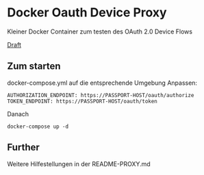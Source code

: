 # Docker Oauth Device Proxy

Kleiner Docker Container zum testen des OAuth 2.0 Device Flows

[Draft](https://datatracker.ietf.org/doc/html/draft-ietf-oauth-device-flow-13)

Zum starten
------------

docker-compose.yml auf die entsprechende Umgebung Anpassen:

```
AUTHORIZATION_ENDPOINT: https://PASSPORT-HOST/oauth/authorize
TOKEN_ENDPOINT: https://PASSPORT-HOST/oauth/token
```

Danach

```
docker-compose up -d
```

Further
------------
Weitere Hilfestellungen in der README-PROXY.md